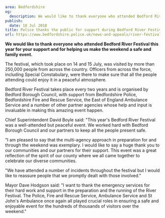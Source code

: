 ```yaml
area: Bedfordshire
og:
  description: We would like to thank everyone who attended Bedford River Festival this year for your support and for helping us make the weekend a safe and family event.
publish:
  date: 18 Jul 2018
title: Police thanks the public for support during Bedford River Festival
url: https://www.bedfordshire.police.uk/news-and-appeals/river-festival-thank-you-july18
```

**We would like to thank everyone who attended Bedford River Festival this year for your support and for helping us make the weekend a safe and family event.**

The festival, which took place on 14 and 15 July, was visited by more than 250,000 people from across the country. Officers from across the force, including Special Constabulary, were there to make sure that all the people attending could enjoy it in a peaceful atmosphere.

Bedford River Festival takes place every two years and is organised by Bedford Borough Council, with support from Bedfordshire Police, Bedfordshire Fire and Rescue Service, the East of England Ambulance Service and a number of other partner agencies whose help and input is invaluable in making this amazing event happen.

Chief Superintendent David Boyle said: "This year's Bedford River Festival was a well-attended but peaceful event. We worked hard with Bedford Borough Council and our partners to keep all the people present safe.

"I am pleased to say that the multi-agency approach in preparation for and through the weekend was exemplary. I would like to say a huge thank you to our communities and our partners for their support. This event was a great reflection of the spirit of our county where we all came together to celebrate our diverse communities.

"We have attended a number of incidents throughout the festival but I would like to reassure people that we promptly dealt with those involved."

Mayor Dave Hodgson said: "I want to thank the emergency services for their hard work and support in the preparation and the running of the River Festival. The Police, Fire and Rescue Service, Ambulance Service and St John's Ambulance once again all played crucial roles in ensuring a safe and enjoyable event for the hundreds of thousands of visitors over the weekend."
